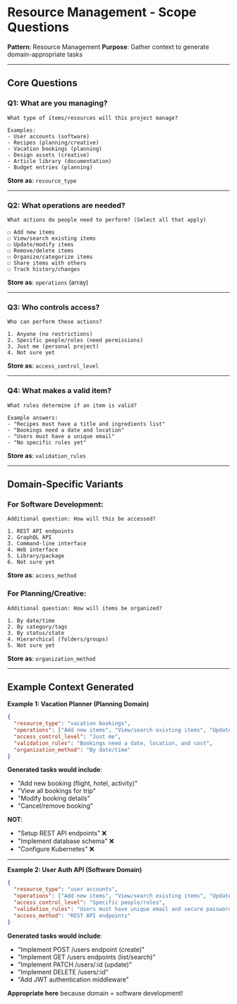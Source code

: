 # Resource Management - Scope Questions

**Pattern**: Resource Management
**Purpose**: Gather context to generate domain-appropriate tasks

---

## Core Questions

### Q1: What are you managing?
```
What type of items/resources will this project manage?

Examples:
- User accounts (software)
- Recipes (planning/creative)
- Vacation bookings (planning)
- Design assets (creative)
- Article library (documentation)
- Budget entries (planning)
```

**Store as**: `resource_type`

---

### Q2: What operations are needed?
```
What actions do people need to perform? (Select all that apply)

☐ Add new items
☐ View/search existing items
☐ Update/modify items
☐ Remove/delete items
☐ Organize/categorize items
☐ Share items with others
☐ Track history/changes
```

**Store as**: `operations` (array)

---

### Q3: Who controls access?
```
Who can perform these actions?

1. Anyone (no restrictions)
2. Specific people/roles (need permissions)
3. Just me (personal project)
4. Not sure yet
```

**Store as**: `access_control_level`

---

### Q4: What makes a valid item?
```
What rules determine if an item is valid?

Example answers:
- "Recipes must have a title and ingredients list"
- "Bookings need a date and location"
- "Users must have a unique email"
- "No specific rules yet"
```

**Store as**: `validation_rules`

---

## Domain-Specific Variants

### For Software Development:
```
Additional question: How will this be accessed?

1. REST API endpoints
2. GraphQL API
3. Command-line interface
4. Web interface
5. Library/package
6. Not sure yet
```

**Store as**: `access_method`

### For Planning/Creative:
```
Additional question: How will items be organized?

1. By date/time
2. By category/tags
3. By status/state
4. Hierarchical (folders/groups)
5. Not sure yet
```

**Store as**: `organization_method`

---

## Example Context Generated

**Example 1: Vacation Planner (Planning Domain)**
```json
{
  "resource_type": "vacation bookings",
  "operations": ["Add new items", "View/search existing items", "Update/modify items", "Remove/delete items"],
  "access_control_level": "Just me",
  "validation_rules": "Bookings need a date, location, and cost",
  "organization_method": "By date/time"
}
```

**Generated tasks would include**:
- "Add new booking (flight, hotel, activity)"
- "View all bookings for trip"
- "Modify booking details"
- "Cancel/remove booking"

**NOT**:
- "Setup REST API endpoints" ❌
- "Implement database schema" ❌
- "Configure Kubernetes" ❌

---

**Example 2: User Auth API (Software Domain)**
```json
{
  "resource_type": "user accounts",
  "operations": ["Add new items", "View/search existing items", "Update/modify items", "Remove/delete items"],
  "access_control_level": "Specific people/roles",
  "validation_rules": "Users must have unique email and secure password",
  "access_method": "REST API endpoints"
}
```

**Generated tasks would include**:
- "Implement POST /users endpoint (create)"
- "Implement GET /users endpoints (list/search)"
- "Implement PATCH /users/:id (update)"
- "Implement DELETE /users/:id"
- "Add JWT authentication middleware"

**Appropriate here** because domain = software development!
